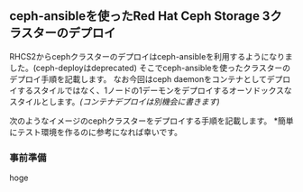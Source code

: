 ## ceph-ansibleを使ったRed Hat Ceph Storage 3クラスターのデプロイ

RHCS2からcephクラスターのデプロイはceph-ansibleを利用するようになりました。(ceph-deployはdeprecated)
そこでceph-ansibleを使ったクラスターのデプロイ手順を記載します。
なお今回はceph daemonをコンテナとしてデプロイするスタイルではなく、1ノードの1デーモンをデプロイするオーソドックスなスタイルとします。*(コンテナデプロイは別機会に書きます)*

次のようなイメージのcephクラスターをデプロイする手順を記載します。
*簡単にテスト環境を作るのに参考になれば幸いです。

### 事前準備
hoge
